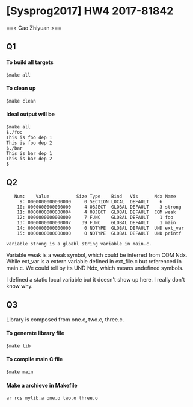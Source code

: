 [Sysprog2017] HW4 2017-81842
===

==< Gao Zhiyuan >==

Q1
---

#### To build all targets

```
$make all
```
#### To clean up

```
$make clean
```

#### Ideal output will be

```
$make all
$./foo
This is foo dep 1
This is foo dep 2
$./bar
This is bar dep 1
This is bar dep 2
$
```

Q2
---

```
   Num:    Value          Size Type    Bind   Vis      Ndx Name
     9: 0000000000000000     0 SECTION LOCAL  DEFAULT    6 
    10: 0000000000000000     4 OBJECT  GLOBAL DEFAULT    3 strong
    11: 0000000000000004     4 OBJECT  GLOBAL DEFAULT  COM weak
    12: 0000000000000000     7 FUNC    GLOBAL DEFAULT    1 foo
    13: 0000000000000007    39 FUNC    GLOBAL DEFAULT    1 main
    14: 0000000000000000     0 NOTYPE  GLOBAL DEFAULT  UND ext_var
    15: 0000000000000000     0 NOTYPE  GLOBAL DEFAULT  UND printf

```

	variable strong is a gloabl string variable in main.c. 
Variable weak is a weak symbol, which could be inferred from COM Ndx. 
While ext_var is a extern variable defined in ext_file.c but referenced in main.c. We could tell by its UND Ndx, which means undefined symbols. 

I defined a static local variable but it doesn't show up here. I really don't know why. 

Q3
---

Library is composed from one.c, two.c, three.c. 

#### To generate library file

```
$make lib
```

#### To compile main C file

```
$make main
```

#### Make a archieve in Makefile

```
ar rcs mylib.a one.o two.o three.o
```
